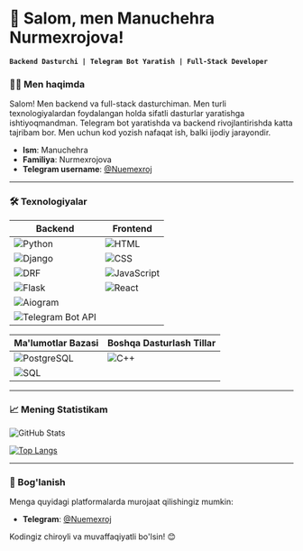 # 👋 Salom, men Manuchehra Nurmexrojova!

**`Backend Dasturchi | Telegram Bot Yaratish | Full-Stack Developer`**

### 🧑‍💻 Men haqimda
Salom! Men backend va full-stack dasturchiman. Men turli texnologiyalardan foydalangan holda sifatli dasturlar yaratishga ishtiyoqmandman. Telegram bot yaratishda va backend rivojlantirishda katta tajribam bor. Men uchun kod yozish nafaqat ish, balki ijodiy jarayondir.

- **Ism**: Manuchehra
- **Familiya**: Nurmexrojova
- **Telegram username**: [@Nuemexroj](https://t.me/Nuemexroj)

---

### 🛠 Texnologiyalar

| Backend                   | Frontend                |
| ------------------------- | ----------------------- |
| ![Python](https://img.shields.io/badge/Python-3776AB?style=for-the-badge&logo=python&logoColor=white) | ![HTML](https://img.shields.io/badge/HTML5-E34F26?style=for-the-badge&logo=html5&logoColor=white) |
| ![Django](https://img.shields.io/badge/Django-092E20?style=for-the-badge&logo=django&logoColor=white) | ![CSS](https://img.shields.io/badge/CSS3-1572B6?style=for-the-badge&logo=css3&logoColor=white) |
| ![DRF](https://img.shields.io/badge/DRF-red?style=for-the-badge&logo=django&logoColor=white) | ![JavaScript](https://img.shields.io/badge/JavaScript-F7DF1E?style=for-the-badge&logo=javascript&logoColor=black) |
| ![Flask](https://img.shields.io/badge/Flask-000000?style=for-the-badge&logo=flask&logoColor=white) | ![React](https://img.shields.io/badge/React-61DAFB?style=for-the-badge&logo=react&logoColor=black) |
| ![Aiogram](https://img.shields.io/badge/Aiogram-blue?style=for-the-badge) | |
| ![Telegram Bot API](https://img.shields.io/badge/Telegram%20Bot%20API-26A5E4?style=for-the-badge&logo=telegram&logoColor=white) | |

| Ma'lumotlar Bazasi      | Boshqa Dasturlash Tillar |
| ----------------------- | ------------------------ |
| ![PostgreSQL](https://img.shields.io/badge/PostgreSQL-336791?style=for-the-badge&logo=postgresql&logoColor=white) | ![C++](https://img.shields.io/badge/C++-00599C?style=for-the-badge&logo=c%2B%2B&logoColor=white) |
| ![SQL](https://img.shields.io/badge/SQL-4479A1?style=for-the-badge&logo=sql&logoColor=white) | |

---

### 📈 Mening Statistikam

![GitHub Stats](https://github-readme-stats.vercel.app/api?username=Manuchexra&show_icons=true&theme=radical)

[![Top Langs](https://github-readme-stats.vercel.app/api/top-langs/?username=ManuchexraE&layout=compact&theme=radical)](https://github.com/anuraghazra/github-readme-stats)

---

### 💬 Bog'lanish
Menga quyidagi platformalarda murojaat qilishingiz mumkin:
- **Telegram**: [@Nuemexroj](https://t.me/Nuemexroj)

Kodingiz chiroyli va muvaffaqiyatli bo'lsin! 😊
